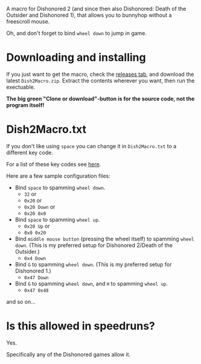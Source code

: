 A macro for Dishonored 2 (and since then also Dishonored: Death of the Outsider and Dishonored 1),
that allows you to bunnyhop without a freescroll mouse.

Oh, and don't forget to bind `wheel down` to jump in game.

# Downloading and installing

If you just want to get the macro, check the [releases tab](https://github.com/Som1Lse/Dish2Macro/releases), and download the latest `Dish2Macro.zip`. Extract the contents wherever you want, then run the exectuable.

**The big green "Clone or download"-button is for the source code, not the program itself!**

# Dish2Macro.txt

If you don't like using `space` you can change it in `Dish2Macro.txt` to a different key code.

For a list of these key codes see [here](https://msdn.microsoft.com/en-us/library/windows/desktop/dd375731(v=vs.85).aspx).

Here are a few sample configuration files:

 - Bind `space` to spamming `wheel down`.
    - `32` or
    - `0x20` or
    - `0x20 Down` or
    - `0x20 0x0`
 - Bind `space` to spamming `wheel up`.
    - `0x20 Up` or
    - `0x0 0x20`
 - Bind `middle mouse button` (pressing the wheel itself) to spamming `wheel down`. (This is my preferred setup for Dishonored 2/Death of the Outsider.)
    - `0x4 Down`
 - Bind `G` to spamming `wheel down`. (This is my preferred setup for Dishonored 1.)
    - `0x47 Down`
 - Bind `G` to spamming `wheel down`, and `H` to spamming `wheel up`.
    - `0x47 0x48`

and so on...

# Is this allowed in speedruns?

Yes.

Specifically any of the Dishonored games allow it.
